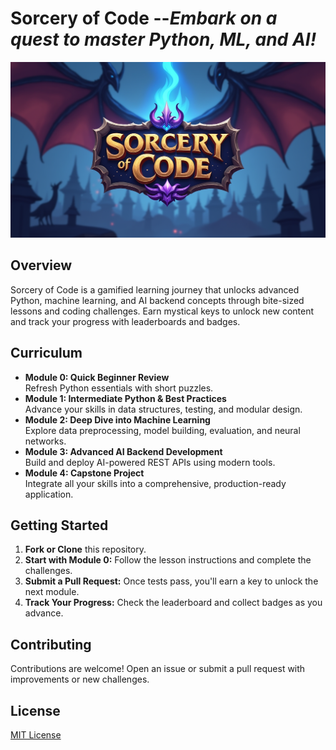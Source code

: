 # Sorcery of Code --*Embark on a quest to master Python, ML, and AI!*

![Sorcery of Code Logo](./images/sorcery_logo.png "Sorcery of Code - Learning Journey")

## Overview
Sorcery of Code is a gamified learning journey that unlocks advanced Python, machine learning, and AI backend concepts through bite-sized lessons and coding challenges. Earn mystical keys to unlock new content and track your progress with leaderboards and badges.

## Curriculum
- **Module 0: Quick Beginner Review**  
  Refresh Python essentials with short puzzles.
- **Module 1: Intermediate Python & Best Practices**  
  Advance your skills in data structures, testing, and modular design.
- **Module 2: Deep Dive into Machine Learning**  
  Explore data preprocessing, model building, evaluation, and neural networks.
- **Module 3: Advanced AI Backend Development**  
  Build and deploy AI-powered REST APIs using modern tools.
- **Module 4: Capstone Project**  
  Integrate all your skills into a comprehensive, production-ready application.

## Getting Started
1. **Fork or Clone** this repository.
2. **Start with Module 0:** Follow the lesson instructions and complete the challenges.
3. **Submit a Pull Request:** Once tests pass, you'll earn a key to unlock the next module.
4. **Track Your Progress:** Check the leaderboard and collect badges as you advance.

## Contributing
Contributions are welcome! Open an issue or submit a pull request with improvements or new challenges.

## License
[MIT License](LICENSE)
